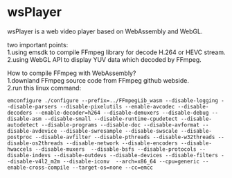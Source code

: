 # wsPlayer
wsPlayer is a web video player based on WebAssembly and WebGL.  

two important points:  
1.using emsdk to compile FFmpeg library for decode H.264 or HEVC stream.  
2.using WebGL API to display YUV data which decoded by FFmpeg.

How to compile FFmpeg with WebAssembly?  
1.downland FFmpeg source code from FFmpeg github webside.  
2.run this linux command:
```shell
emconfigure ./configure --prefix=../FFmpegLib_wasm --disable-logging --disable-parsers --disable-pixelutils --enable-avcodec --disable-decoders --enable-decoder=h264 --disable-demuxers --disable-debug --disable-asm --disable-small --disable-runtime-cpudetect --disable-autodetect --disable-programs --disable-doc --disable-avformat --disable-avdevice --disable-swresample --disable-swscale --disable-postproc --disable-avfilter --disable-pthreads --disable-w32threads --disable-os2threads --disable-network --disable-encoders --disable-hwaccels --disable-muxers  --disable-bsfs --disable-protocols --disable-indevs --disable-outdevs --disable-devices --disable-filters --disable-v4l2_m2m --disable-iconv  --arch=x86_64 --cpu=generic --enable-cross-compile --target-os=none --cc=emcc
```
